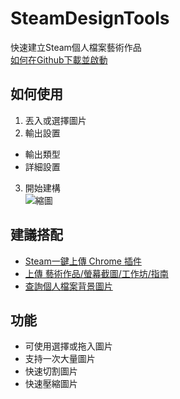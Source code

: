 # SteamDesignTools
快速建立Steam個人檔案藝術作品  
[如何在Github下載並啟動](https://i.imgur.com/JUndWFn.gif)  

## 如何使用
1. 丟入或選擇圖片  
2. 輸出設置
 + 輸出類型
 + 詳細設置
3. 開始建構  
![縮圖](https://i.imgur.com/QbqeH11.gif)  

## 建議搭配
 - [Steam一鍵上傳 Chrome 插件](https://chrome.google.com/webstore/detail/steam-profile-assistant/mjmabgdoainclinjecbkdancpamdiaih)  
 - [上傳 藝術作品/螢幕截圖/工作坊/指南](https://steamcommunity.com/sharedfiles/filedetails/?id=1880720456)  
 - [查詢個人檔案背景圖片](https://steam.design)  
 
## 功能
 - 可使用選擇或拖入圖片
 - 支持一次大量圖片
 - 快速切割圖片  
 - 快速壓縮圖片
